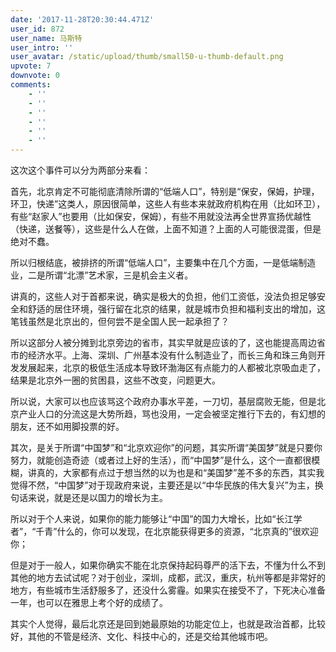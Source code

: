 ```yaml
---
date: '2017-11-28T20:30:44.471Z'
user_id: 872
user_name: 马斯特
user_intro: ''
user_avatar: /static/upload/thumb/small50-u-thumb-default.png
upvote: 7
downvote: 0
comments:
    - ''
    - ''
    - ''
    - ''
    - ''
    - ''
---
```


这次这个事件可以分为两部分来看：

首先，北京肯定不可能彻底清除所谓的“低端人口”，特别是“保安，保姆，护理，环卫，快递”这类人，原因很简单，这些人有些本来就政府机构在用（比如环卫），有些“赵家人”也要用（比如保安，保姆），有些不用就没法再全世界宣扬优越性（快递，送餐等），这些是什么人在做，上面不知道？上面的人可能很混蛋，但是绝对不蠢。

所以归根结底，被排挤的所谓“低端人口”，主要集中在几个方面，一是低端制造业，二是所谓“北漂”艺术家，三是机会主义者。

讲真的，这些人对于首都来说，确实是极大的负担，他们工资低，没法负担足够安全和舒适的居住环境，强行留在北京的结果，就是城市负担和福利支出的增加，这笔钱虽然是北京出的，但何尝不是全国人民一起承担了？

所以这部分人被分摊到北京旁边的省市，其实早就是应该的了，这也能提高周边省市的经济水平。上海、深圳、广州基本没有什么制造业了，而长三角和珠三角则开发发展起来，北京的极低生活成本导致环渤海区有点能力的人都被北京吸血走了，结果是北京外一圈的贫困县，这些不改变，问题更大。

所以说，大家可以也应该骂这个政府办事水平差，一刀切，基层腐败无能，但是北京产业人口的分流这是大势所趋，骂也没用，一定会被坚定推行下去的，有幻想的朋友，还不如用脚投票的好。

其次，是关于所谓“中国梦”和“北京欢迎你”的问题，其实所谓“美国梦”就是只要你努力，就能创造奇迹（或者过上好的生活），而“中国梦”是什么，这个一直都很模糊，讲真的，大家都有点过于想当然的以为也是和“美国梦”差不多的东西，其实我觉得不然，“中国梦”对于现政府来说，主要还是以“中华民族的伟大复兴”为主，换句话来说，就是还是以国力的增长为主。

所以对于个人来说，如果你的能力能够让“中国”的国力大增长，比如“长江学者”，“千青”什么的，你可以发现，在北京能获得更多的资源，“北京真的”很欢迎你；

但是对于一般人，如果你确实不能在北京保持起码尊严的活下去，不懂为什么不到其他的地方去试试呢？对于创业，深圳，成都，武汉，重庆，杭州等都是非常好的地方，有些城市生活舒服多了，还没什么雾霾。如果实在接受不了，下死决心准备一年，也可以在雅思上考个好的成绩了。

其实个人觉得，最后北京还是回到她最原始的功能定位上，也就是政治首都，比较好，其他的不管是经济、文化、科技中心的，还是交给其他城市吧。
